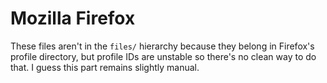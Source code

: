 Mozilla Firefox
===============

These files aren't in the `files/` hierarchy because they belong in Firefox's profile directory,
but profile IDs are unstable so there's no clean way to do that. I guess this part remains slightly
manual.
